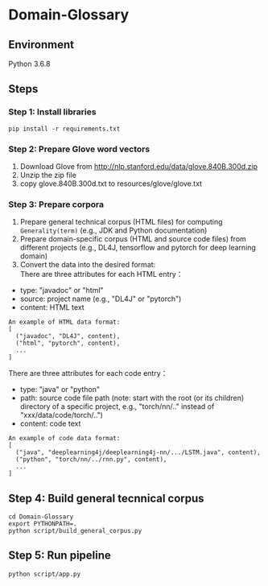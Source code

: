 # Domain-Glossary

## Environment
Python 3.6.8

## Steps
### Step 1: Install libraries
`pip install -r requirements.txt`

### Step 2: Prepare Glove word vectors
1. Download Glove from http://nlp.stanford.edu/data/glove.840B.300d.zip<br>
2. Unzip the zip file<br>
3. copy glove.840B.300d.txt to resources/glove/glove.txt

### Step 3: Prepare corpora
1. Prepare general technical corpus (HTML files) for computing `Generality(term)` (e.g., JDK and Python documentation)<br>
2. Prepare domain-specific corpus (HTML and source code files) from different projects (e.g., DL4J, tensorflow and pytorch for deep learning domain)<br>
3. Convert the data into the desired format:<br>
There are three attributes for each HTML entry：
- type: "javadoc" or "html"
- source: project name (e.g., "DL4J" or "pytorch")
- content: HTML text
```
An example of HTML data format:
[
  ("javadoc", "DL4J", content),
  ("html", "pytorch", content),
  ...
]
```
There are three attributes for each code entry：
- type: "java" or "python"
- path: source code file path (note: start with the root (or its children) directory of a specific project, e.g., "torch/nn/.." instead of "xxx/data/code/torch/..")
- content: code text
```
An example of code data format:
[
  ("java", "deeplearning4j/deeplearning4j-nn/.../LSTM.java", content),
  ("python", "torch/nn/../rnn.py", content),
  ...
]
```

## Step 4: Build general tecnnical corpus
```
cd Domain-Glossary
export PYTHONPATH=.
python script/build_general_corpus.py
```

## Step 5: Run pipeline
`python script/app.py`




